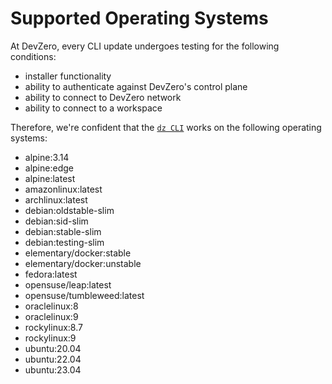 # Supported Operating Systems

At DevZero, every CLI update undergoes testing for the following conditions:
- installer functionality
- ability to authenticate against DevZero's control plane
- ability to connect to DevZero network
- ability to connect to a workspace

Therefore, we're confident that the [`dz CLI`](../../references/terminology.md#cli) works on the following operating systems:
- alpine:3.14
- alpine:edge
- alpine:latest
- amazonlinux:latest
- archlinux:latest
- debian:oldstable-slim
- debian:sid-slim
- debian:stable-slim
- debian:testing-slim
- elementary/docker:stable
- elementary/docker:unstable
- fedora:latest
- opensuse/leap:latest
- opensuse/tumbleweed:latest
- oraclelinux:8
- oraclelinux:9
- rockylinux:8.7
- rockylinux:9
- ubuntu:20.04
- ubuntu:22.04
- ubuntu:23.04
